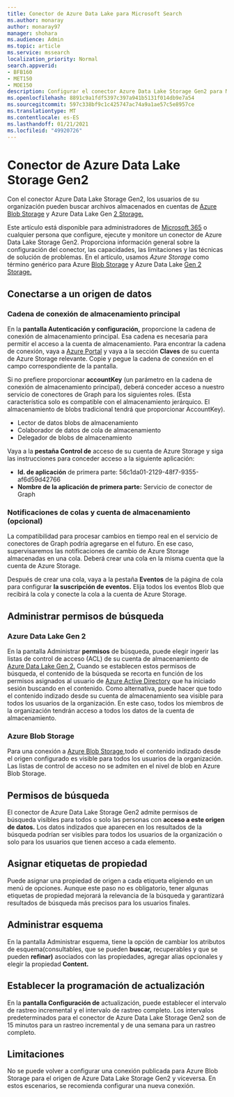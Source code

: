 ```yaml
---
title: Conector de Azure Data Lake para Microsoft Search
ms.author: monaray
author: monaray97
manager: shohara
ms.audience: Admin
ms.topic: article
ms.service: mssearch
localization_priority: Normal
search.appverid:
- BFB160
- MET150
- MOE150
description: Configurar el conector Azure Data Lake Storage Gen2 para Microsoft Search
ms.openlocfilehash: 8891c9a1fdf5397c397a941b5131f014db9e7a54
ms.sourcegitcommit: 597c338bf9c1c425747ac74a9a1ae57c5e8957ce
ms.translationtype: MT
ms.contentlocale: es-ES
ms.lasthandoff: 01/21/2021
ms.locfileid: "49920726"
---
```

# <a name="azure-data-lake-storage-gen2-connector"></a>Conector de Azure Data Lake Storage Gen2

Con el conector Azure Data Lake Storage Gen2, los usuarios de su organización pueden buscar archivos almacenados en cuentas de [Azure Blob Storage](https://docs.microsoft.com/azure/storage/blobs/storage-blobs-introduction) y Azure Data Lake Gen [2 Storage.](https://docs.microsoft.com/azure/storage/blobs/data-lake-storage-introduction)

Este artículo está disponible para administradores de [Microsoft 365](https://www.microsoft.com/microsoft-365) o cualquier persona que configure, ejecute y monitore un conector de Azure Data Lake Storage Gen2. Proporciona información general sobre la configuración del conector, las capacidades, las limitaciones y las técnicas de solución de problemas. En el artículo, usamos *Azure Storage* como término genérico para Azure [Blob Storage](https://docs.microsoft.com/azure/storage/blobs/storage-blobs-introduction) y Azure Data Lake [Gen 2 Storage.](https://docs.microsoft.com/azure/storage/blobs/data-lake-storage-introduction)

## <a name="connect-to-a-data-source"></a>Conectarse a un origen de datos

### <a name="primary-storage-connection-string"></a>Cadena de conexión de almacenamiento principal

En la **pantalla Autenticación y configuración,** proporcione la cadena de conexión de almacenamiento principal. Esa cadena es necesaria para permitir el acceso a la cuenta de almacenamiento. Para encontrar la cadena de conexión, vaya a [Azure Portal](https://ms.portal.azure.com/#home) y vaya a la sección **Claves** de su cuenta de Azure Storage relevante. Copie y pegue la cadena de conexión en el campo correspondiente de la pantalla.

Si no prefiere proporcionar **accountKey** (un parámetro en la cadena de conexión de almacenamiento principal), deberá conceder acceso a nuestro servicio de conectores de Graph para los siguientes roles. (Esta característica solo es compatible con el almacenamiento jerárquico. El almacenamiento de blobs tradicional tendrá que proporcionar AccountKey).
* Lector de datos blobs de almacenamiento
* Colaborador de datos de cola de almacenamiento
* Delegador de blobs de almacenamiento

Vaya a la **pestaña Control de** acceso de su cuenta de Azure Storage y siga las instrucciones para conceder acceso a la siguiente aplicación:

* **Id. de aplicación** de primera parte: 56c1da01-2129-48f7-9355-af6d59d42766
* **Nombre de la aplicación de primera parte:** Servicio de conector de Graph

### <a name="storage-account-and-queue-notifications-optional"></a>Notificaciones de colas y cuenta de almacenamiento (opcional)

La compatibilidad para procesar cambios en tiempo real en el servicio de conectores de Graph podría agregarse en el futuro. En ese caso, supervisaremos las notificaciones de cambio de Azure Storage almacenadas en una cola. Deberá crear una cola en la misma cuenta que la cuenta de Azure Storage.

Después de crear una cola, vaya a la pestaña **Eventos** de la página de cola para configurar **la suscripción de eventos.** Elija todos los eventos Blob que recibirá la cola y conecte la cola a la cuenta de Azure Storage.

## <a name="manage-search-permissions"></a>Administrar permisos de búsqueda

### <a name="azure-data-lake-gen-2"></a>Azure Data Lake Gen 2

En la pantalla Administrar **permisos** de búsqueda, puede elegir ingerir las listas de control de acceso (ACL) de su cuenta de almacenamiento de [Azure Data Lake Gen 2.](https://docs.microsoft.com/azure/storage/blobs/data-lake-storage-introduction) Cuando se establecen estos permisos de búsqueda, el contenido de la búsqueda se recorta en función de los permisos asignados al usuario de [Azure Active Directory](https://docs.microsoft.com/azure/active-directory/) que ha iniciado sesión buscando en el contenido. Como alternativa, puede hacer que todo el contenido indizado desde su cuenta de almacenamiento sea visible para todos los usuarios de la organización. En este caso, todos los miembros de la organización tendrán acceso a todos los datos de la cuenta de almacenamiento.

### <a name="azure-blob-storage"></a>Azure Blob Storage

Para una conexión a [Azure Blob Storage,](https://docs.microsoft.com/azure/storage/blobs/storage-blobs-introduction)todo el contenido indizado desde el origen configurado es visible para todos los usuarios de la organización. Las listas de control de acceso no se admiten en el nivel de blob en Azure Blob Storage.

## <a name="search-permissions"></a>Permisos de búsqueda

El conector de Azure Data Lake Storage  Gen2 admite permisos de búsqueda visibles para todos o solo las personas con **acceso a este origen de datos.** Los datos indizados que aparecen en los resultados de la búsqueda podrían ser visibles para todos los usuarios de la organización o solo para los usuarios que tienen acceso a cada elemento.

## <a name="assign-property-labels"></a>Asignar etiquetas de propiedad

Puede asignar una propiedad de origen a cada etiqueta eligiendo en un menú de opciones. Aunque este paso no es obligatorio, tener algunas etiquetas de propiedad mejorará la relevancia de la búsqueda y garantizará resultados de búsqueda más precisos para los usuarios finales.

## <a name="manage-schema"></a>Administrar esquema

En  la pantalla Administrar esquema, tiene la opción de cambiar los atributos de esquema(consultables, que se pueden **buscar,** recuperables y que se pueden **refinar)** asociados con las propiedades, agregar alias opcionales y elegir la propiedad **Content.**

## <a name="set-the-refresh-schedule"></a>Establecer la programación de actualización

En la **pantalla Configuración de** actualización, puede establecer el intervalo de rastreo incremental y el intervalo de rastreo completo. Los intervalos predeterminados para el conector de Azure Data Lake Storage Gen2 son de 15 minutos para un rastreo incremental y de una semana para un rastreo completo.

## <a name="limitations"></a>Limitaciones

No se puede volver a configurar una conexión publicada para Azure Blob Storage para el origen de Azure Data Lake Storage Gen2 y viceversa. En estos escenarios, se recomienda configurar una nueva conexión.
